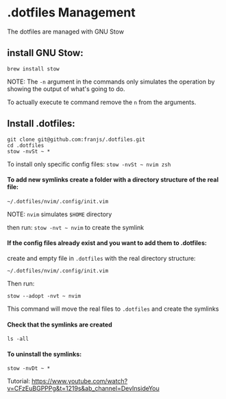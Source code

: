 # .dotfiles Management

The dotfiles are managed with GNU Stow

## install GNU Stow:

`brew install stow`

NOTE: The `-n` argument in the commands only simulates the operation by showing the output of what's going to do.

To actually execute te command remove the `n` from the arguments.

## Install .dotfiles:

```
git clone git@github.com:franjs/.dotfiles.git
cd .dotfiles
stow -nvSt ~ *
```

To install only specific config files: `stow -nvSt ~ nvim zsh`

#### To add new symlinks create a folder with a directory structure of the real file:

`~/.dotfiles/nvim/.config/init.vim`

NOTE: `nvim` simulates `$HOME` directory

then run: `stow -nvt ~ nvim` to create the symlink

#### If the config files already exist and you want to add them to .dotfiles:

create and empty file in `.dotfiles` with the real directory structure:

`~/.dotfiles/nvim/.config/init.vim`

Then run:

`stow --adopt -nvt ~ nvim`

This command will move the real files to `.dotfiles` and create the symlinks

#### Check that the symlinks are created

`ls -all`

#### To uninstall the symlinks:

`stow -nvDt ~ *`


Tutorial: https://www.youtube.com/watch?v=CFzEuBGPPPg&t=1219s&ab_channel=DevInsideYou
